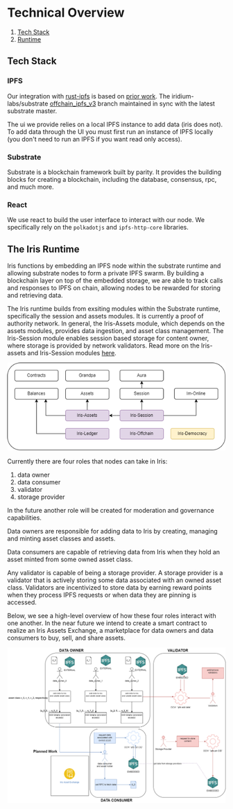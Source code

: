 # Technical Overview

1. [Tech Stack](#tech-stack)
3. [Runtime](#the-iris-runtime)

## Tech Stack

### IPFS

Our integration with [rust-ipfs](https://github.com/rs-ipfs/rust-ipfs) is based on [prior work](https://rs-ipfs.github.io/offchain-ipfs-manual/introduction.html). The iridium-labs/substrate [offchain_ipfs_v3](https://github.com/iridium-labs/substrate/tree/offchain_ipfs_v3) branch maintained in sync with the latest substrate master.

The ui we provide relies on a local IPFS instance to add data (iris does not). To add data through the UI you must first run an instance of IPFS locally (you don't need to run an IPFS if you want read only access).

### Substrate

Substrate is a blockchain framework built by parity. It provides the building blocks for creating a blockchain, including the database, consensus, rpc, and much more.

### React

We use react to build the user interface to interact with our node. We specifically rely on the `polkadotjs` and `ipfs-http-core` libraries.

## The Iris Runtime

Iris functions by embedding an IPFS node within the substrate runtime and allowing substrate nodes to form a private IPFS swarm. By building a blockchain layer on top of the embedded storage, we are able to track calls and responses to IPFS on chain, allowing nodes to be rewarded for storing and retrieving data.

The Iris runtime builds from exsiting modules within the Substrate runtime, specifically the session and assets modules. It is currently a proof of authority network. In general, the Iris-Assets module, which depends on the assets modules, provides data ingestion, and asset class management. The Iris-Session module enables session based storage for content owner, where storage is provided by network validators. Read more on the Iris-assets and Iris-Session modules [here](./pallets.md).

![runtime modules](./resources/runtime_modules.png)

Currently there are four roles that nodes can take in Iris:

1. data owner
2. data consumer
3. validator
4. storage provider

In the future another role will be created for moderation and governance capabilities.

Data owners are responsible for adding data to Iris by creating, managing and minting asset classes and assets.

Data consumers are capable of retrieving data from Iris when they hold an asset minted from some owned asset class.

Any validator is capable of being a storage provider. A storage provider is a validator that is actively storing some data associated with an owned asset class. Validators are incentivized to store data by earning reward points when they process IPFS requests or when data they are pinning is accessed.

Below, we see a high-level overview of how these four roles interact with one another. In the near future we intend to create a smart contract to realize an Iris Assets Exchange, a marketplace for data owners and data consumers to buy, sell, and share assets.

![iris-overview](./resources/iris_overview.png)
